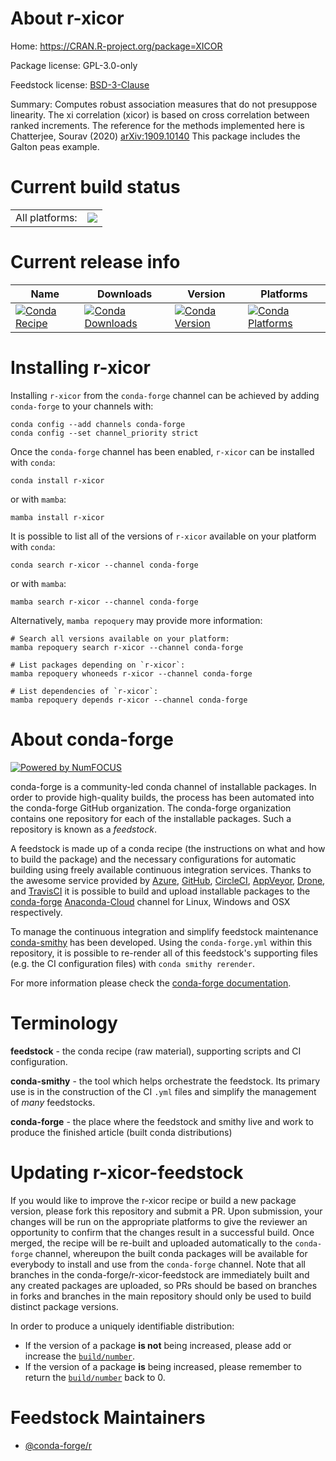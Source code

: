 About r-xicor
=============

Home: https://CRAN.R-project.org/package=XICOR

Package license: GPL-3.0-only

Feedstock license: [BSD-3-Clause](https://github.com/conda-forge/r-xicor-feedstock/blob/main/LICENSE.txt)

Summary: Computes robust association measures that do not presuppose linearity. The xi correlation (xicor) is based on cross correlation between ranked increments. The reference for the methods implemented here is Chatterjee, Sourav (2020) <arXiv:1909.10140> This package includes the Galton peas example.

Current build status
====================


<table><tr><td>All platforms:</td>
    <td>
      <a href="https://dev.azure.com/conda-forge/feedstock-builds/_build/latest?definitionId=16369&branchName=main">
        <img src="https://dev.azure.com/conda-forge/feedstock-builds/_apis/build/status/r-xicor-feedstock?branchName=main">
      </a>
    </td>
  </tr>
</table>

Current release info
====================

| Name | Downloads | Version | Platforms |
| --- | --- | --- | --- |
| [![Conda Recipe](https://img.shields.io/badge/recipe-r--xicor-green.svg)](https://anaconda.org/conda-forge/r-xicor) | [![Conda Downloads](https://img.shields.io/conda/dn/conda-forge/r-xicor.svg)](https://anaconda.org/conda-forge/r-xicor) | [![Conda Version](https://img.shields.io/conda/vn/conda-forge/r-xicor.svg)](https://anaconda.org/conda-forge/r-xicor) | [![Conda Platforms](https://img.shields.io/conda/pn/conda-forge/r-xicor.svg)](https://anaconda.org/conda-forge/r-xicor) |

Installing r-xicor
==================

Installing `r-xicor` from the `conda-forge` channel can be achieved by adding `conda-forge` to your channels with:

```
conda config --add channels conda-forge
conda config --set channel_priority strict
```

Once the `conda-forge` channel has been enabled, `r-xicor` can be installed with `conda`:

```
conda install r-xicor
```

or with `mamba`:

```
mamba install r-xicor
```

It is possible to list all of the versions of `r-xicor` available on your platform with `conda`:

```
conda search r-xicor --channel conda-forge
```

or with `mamba`:

```
mamba search r-xicor --channel conda-forge
```

Alternatively, `mamba repoquery` may provide more information:

```
# Search all versions available on your platform:
mamba repoquery search r-xicor --channel conda-forge

# List packages depending on `r-xicor`:
mamba repoquery whoneeds r-xicor --channel conda-forge

# List dependencies of `r-xicor`:
mamba repoquery depends r-xicor --channel conda-forge
```


About conda-forge
=================

[![Powered by
NumFOCUS](https://img.shields.io/badge/powered%20by-NumFOCUS-orange.svg?style=flat&colorA=E1523D&colorB=007D8A)](https://numfocus.org)

conda-forge is a community-led conda channel of installable packages.
In order to provide high-quality builds, the process has been automated into the
conda-forge GitHub organization. The conda-forge organization contains one repository
for each of the installable packages. Such a repository is known as a *feedstock*.

A feedstock is made up of a conda recipe (the instructions on what and how to build
the package) and the necessary configurations for automatic building using freely
available continuous integration services. Thanks to the awesome service provided by
[Azure](https://azure.microsoft.com/en-us/services/devops/), [GitHub](https://github.com/),
[CircleCI](https://circleci.com/), [AppVeyor](https://www.appveyor.com/),
[Drone](https://cloud.drone.io/welcome), and [TravisCI](https://travis-ci.com/)
it is possible to build and upload installable packages to the
[conda-forge](https://anaconda.org/conda-forge) [Anaconda-Cloud](https://anaconda.org/)
channel for Linux, Windows and OSX respectively.

To manage the continuous integration and simplify feedstock maintenance
[conda-smithy](https://github.com/conda-forge/conda-smithy) has been developed.
Using the ``conda-forge.yml`` within this repository, it is possible to re-render all of
this feedstock's supporting files (e.g. the CI configuration files) with ``conda smithy rerender``.

For more information please check the [conda-forge documentation](https://conda-forge.org/docs/).

Terminology
===========

**feedstock** - the conda recipe (raw material), supporting scripts and CI configuration.

**conda-smithy** - the tool which helps orchestrate the feedstock.
                   Its primary use is in the construction of the CI ``.yml`` files
                   and simplify the management of *many* feedstocks.

**conda-forge** - the place where the feedstock and smithy live and work to
                  produce the finished article (built conda distributions)


Updating r-xicor-feedstock
==========================

If you would like to improve the r-xicor recipe or build a new
package version, please fork this repository and submit a PR. Upon submission,
your changes will be run on the appropriate platforms to give the reviewer an
opportunity to confirm that the changes result in a successful build. Once
merged, the recipe will be re-built and uploaded automatically to the
`conda-forge` channel, whereupon the built conda packages will be available for
everybody to install and use from the `conda-forge` channel.
Note that all branches in the conda-forge/r-xicor-feedstock are
immediately built and any created packages are uploaded, so PRs should be based
on branches in forks and branches in the main repository should only be used to
build distinct package versions.

In order to produce a uniquely identifiable distribution:
 * If the version of a package **is not** being increased, please add or increase
   the [``build/number``](https://docs.conda.io/projects/conda-build/en/latest/resources/define-metadata.html#build-number-and-string).
 * If the version of a package **is** being increased, please remember to return
   the [``build/number``](https://docs.conda.io/projects/conda-build/en/latest/resources/define-metadata.html#build-number-and-string)
   back to 0.

Feedstock Maintainers
=====================

* [@conda-forge/r](https://github.com/conda-forge/r/)

